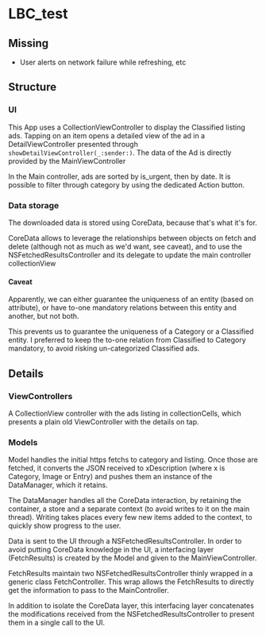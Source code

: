 # LBC_test

## Missing

* User alerts on network failure while refreshing, etc



## Structure

### UI

This App uses a CollectionViewController to display the Classified listing ads. Tapping on an item opens a detailed view of the ad in a DetailViewController presented through `showDetailViewController(_:sender:)`. The data of the Ad is directly provided by the MainViewController

In the Main controller, ads are sorted by is_urgent, then by date. It is possible to filter through category by using the dedicated Action button.


### Data storage

The downloaded data is stored using CoreData, because that's what it's for.

CoreData allows to leverage the relationships between objects on fetch and delete (although not as much as we'd want, see caveat), and to use the NSFetchedResultsController and its delegate to update the main controller collectionView


#### Caveat

Apparently, we can either guarantee the uniqueness of an entity (based on attribute), or have to-one mandatory relations between this entity and another, but not both.

This prevents us to guarantee the uniqueness of a Category or a Classified entity. I preferred to keep the to-one relation from Classified to Category mandatory, to avoid risking un-categorized Classified ads.

## Details

### ViewControllers

A CollectionView controller with the ads listing in collectionCells, which presents a plain old ViewController with the details on tap.

### Models

Model handles the initial https fetchs to category and listing. Once those are fetched, it converts the JSON received to xDescription (where x is Category, Image or Entry) and pushes them an instance of the DataManager, which it retains.

The DataManager handles all the CoreData interaction, by retaining the container, a store and a separate context (to avoid writes to it on the main thread). Writing takes places every few new items added to the context, to quickly show progress to the user.

Data is sent to the UI through a NSFetchedResultsController. In order to avoid putting CoreData knowledge in the UI, a interfacing layer (FetchResults) is created by the Model and given to the MainViewController.

FetchResults maintain two NSFetchedResultsController thinly wrapped in a generic class FetchController. This wrap allows the FetchResults to directly get the information to pass to the MainController.

In addition to isolate the CoreData layer, this interfacing layer concatenates the modifications received from the NSFetchedResultsController to present them in a single call to the UI.

